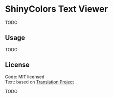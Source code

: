 # ShinyColors Text Viewer   
TODO

## Usage
  
TODO

## License
Code: MIT licensed  
Text: based on [Translation Project](https://docs.google.com/spreadsheets/d/12NpZ_Tq0OMAePUn-Wuu9lH0202L5f9nvJc1pEI5CM8M/edit?usp=sharing)  
  
TODO